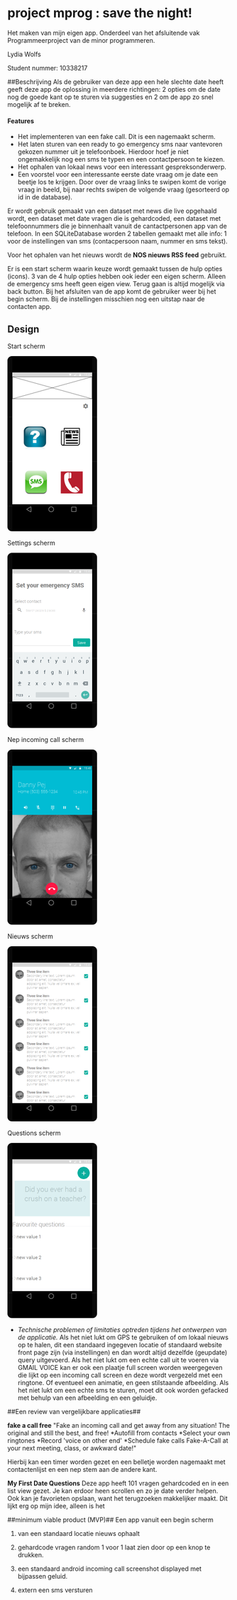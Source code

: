 # project mprog : save the night!
Het maken van mijn eigen app. Onderdeel van het afsluitende vak Programmeerproject van de minor programmeren.
 
Lydia Wolfs

Student nummer: 10338217

##Beschrijving 
 Als de gebruiker van deze app een hele slechte date heeft geeft deze app de oplossing in meerdere richtingen: 2 opties om de date nog de goede kant op te sturen via suggesties en 2 om de app zo snel mogelijk af te breken. 


#### Features
- Het implementeren van een fake call. Dit is een nagemaakt scherm. 
- Het laten sturen van een ready to go emergency sms naar vantevoren gekozen nummer uit je telefoonboek. Hierdoor hoef je niet ongemakkelijk nog een sms te typen en een contactpersoon te kiezen. 
- Het ophalen van lokaal news voor een interessant gespreksonderwerp. 
- Een voorstel voor een interessante eerste date vraag om je date een beetje los te krijgen. Door over de vraag links te swipen komt de vorige vraag in beeld, bij naar rechts swipen de volgende vraag (gesorteerd op id in de database).

Er wordt gebruik gemaakt van een dataset met news die live opgehaald wordt, een dataset met date vragen die is gehardcoded, een dataset met telefoonnummers die je binnenhaalt vanuit de cantactpersonen app van de telefoon. In een SQLiteDatabase worden 2 tabellen gemaakt met alle info: 1 voor de instellingen van sms (contacpersoon naam, nummer en sms tekst).

Voor het ophalen van het nieuws wordt de **NOS nieuws RSS feed** gebruikt.


Er is een start scherm waarin keuze wordt gemaakt tussen  de hulp opties (icons). 3 van de 4 hulp opties hebben ook ieder een eigen scherm. Alleen de emergency sms heeft geen eigen view. Terug gaan is altijd mogelijk via back button. Bij het afsluiten van de app komt de gebruiker weer bij het begin scherm. Bij de instellingen misschien nog een uitstap naar de contacten app. 



## Design
Start scherm

![](./doc/Screen-1-resize.png)


Settings scherm

![](./doc/Settings-resize.png)


Nep incoming call scherm

![](./doc/fake-call-resize.png)


Nieuws scherm

![](./doc/news-resize.png)


Questions scherm

![](./doc/questions-resize.png)



- *Technische problemen of limitaties optreden tijdens het ontwerpen van de applicatie.*
Als het niet lukt om GPS te gebruiken of om lokaal nieuws op te halen, dit een standaard ingegeven locatie of standaard website front page zijn (via instellingen) en dan wordt altijd dezelfde (geupdate) query uitgevoerd. 
Als het niet lukt om een echte call uit te voeren via GMAIL VOICE kan er ook een plaatje full screen worden weergegeven die lijkt op een incoming call screen en deze wordt vergezeld met een ringtone. Of eventueel een animatie, en geen stilstaande afbeelding. 
Als het niet lukt om een echte sms te sturen, moet dit ook worden gefacked met behulp van een afbeelding en een geluidje. 


##Een review van vergelijkbare applicaties##

**fake a call free** "Fake an incoming call and get away from any situation!
The original and still the best, and free!
*Autofill from contacts
*Select your own ringtones
*Record 'voice on other end'
*Schedule fake calls
Fake-A-Call at your next meeting, class, or awkward date!" 

Hierbij kan een timer worden gezet en een belletje worden nagemaakt met contactenlijst en een nep stem aan de andere kant. 

**My First Date Questions** 
Deze app heeft 101 vragen gehardcoded en in een list view gezet. Je kan erdoor heen scrollen en zo je date verder helpen. Ook kan je favorieten opslaan, want het terugzoeken makkelijker maakt. Dit lijkt erg op mijn idee, alleen is het 



##minimum viable product (MVP)##
Een app vanuit een begin scherm 

1) van een standaard locatie nieuws ophaalt 

2) gehardcode vragen random 1 voor 1 laat zien door op een knop te drukken.

3) een standaard android incoming call screenshot displayed met bijpassen geluid.  

4) extern een sms versturen 
